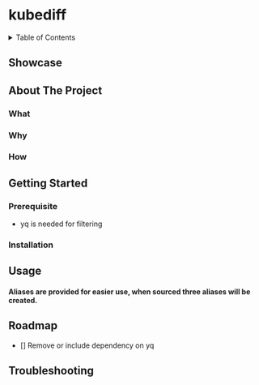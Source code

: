 # kubediff

<details>
  <summary>Table of Contents</summary>

- [kubediff](#kubediff)
  * [Showcase](#showcase)
  * [About The Project](#about-the-project)
    + [What](#what)
    + [Why](#why)
    + [How](#how)
  * [Getting Started](#getting-started)
    + [Prerequisite](#prerequisite)
    + [Installation](#installation)
  * [Usage](#usage)
  * [Roadmap](#roadmap)
  * [Troubleshooting](#troubleshooting))

</details>

## Showcase

## About The Project

### What

### Why

### How

## Getting Started

### Prerequisite

* yq is needed for filtering 

### Installation

## Usage

#### Aliases are provided for easier use, when sourced three aliases will be created.

<!-- ROADMAP -->
## Roadmap

- [] Remove or include dependency on yq 

## Troubleshooting

